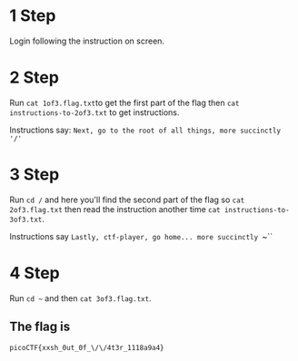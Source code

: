 # 1 Step
Login following the instruction on screen.

# 2 Step
Run `cat 1of3.flag.txt`to get the first part of the flag then `cat instructions-to-2of3.txt` to get instructions.

Instructions say: `Next, go to the root of all things, more succinctly '/'`

# 3 Step
Run `cd /` and here you'll find the second part of the flag so `cat 2of3.flag.txt` then read the instruction another time `cat instructions-to-3of3.txt`.

Instructions say `Lastly, ctf-player, go home... more succinctly `~``

# 4 Step

Run `cd ~` and then `cat 3of3.flag.txt`.

## The flag is

```
picoCTF{xxsh_0ut_0f_\/\/4t3r_1118a9a4}
```